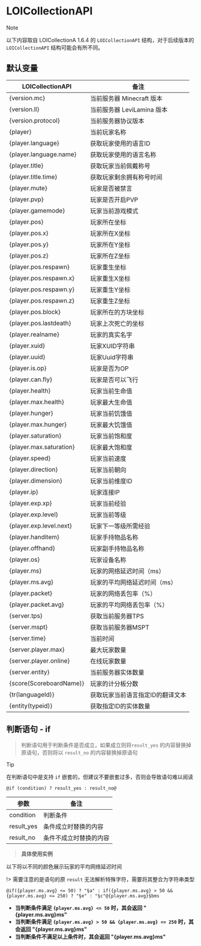 # LOICollectionAPI
> [!NOTE]
> 以下内容取自 LOICollectionA 1.6.4 的 `LOICollectionAPI` 结构，对于后续版本的 `LOICollectionAPI` 结构可能会有所不同。

## 默认变量
| LOICollectionAPI | 备注 |
| --- | --- |
{version.mc} | 当前服务器 Minecraft 版本
{version.ll} | 当前服务器 LeviLamina 版本
{version.protocol} | 当前服务器协议版本
{player} | 当前玩家名称
{player.language} | 获取玩家使用的语言ID
{player.language.name} | 获取玩家使用的语言名称
{player.title} | 获取玩家当前佩戴称号
{player.title.time} | 获取玩家剩余拥有称号时间
{player.mute} | 玩家是否被禁言
{player.pvp} | 玩家是否开启PVP
{player.gamemode} | 玩家当前游戏模式
{player.pos} | 玩家所在坐标
{player.pos.x} | 玩家所在X坐标
{player.pos.y} | 玩家所在Y坐标
{player.pos.z} | 玩家所在Z坐标
{player.pos.respawn} | 玩家重生坐标
{player.pos.respawn.x} | 玩家重生X坐标
{player.pos.respawn.y} | 玩家重生Y坐标
{player.pos.respawn.z} | 玩家重生Z坐标
{player.pos.block} | 玩家所在的方块坐标
{player.pos.lastdeath} | 玩家上次死亡的坐标
{player.realname} | 玩家的真实名字
{player.xuid} | 玩家XUID字符串
{player.uuid} | 玩家Uuid字符串
{player.is.op} | 玩家是否为OP
{player.can.fly} | 玩家是否可以飞行
{player.health} | 玩家当前生命值
{player.max.health} | 玩家最大生命值
{player.hunger} | 玩家当前饥饿值
{player.max.hunger} | 玩家最大饥饿值
{player.saturation} | 玩家当前饱和度
{player.max.saturation} | 玩家最大饱和度
{player.speed} | 玩家当前速度
{player.direction} | 玩家当前朝向
{player.dimension} | 玩家当前维度ID
{player.ip} | 玩家连接IP
{player.exp.xp} | 玩家当前经验
{player.exp.level} | 玩家当前等级
{player.exp.level.next} | 玩家下一等级所需经验
{player.handitem} | 玩家手持物品名称
{player.offhand} | 玩家副手持物品名称
{player.os} | 玩家设备名称
{player.ms} | 玩家的网络延迟时间（ms）
{player.ms.avg} | 玩家的平均网络延迟时间（ms）
{player.packet} | 玩家的网络丢包率（%）
{player.packet.avg} | 玩家的平均网络丢包率（%）
{server.tps} | 获取当前服务器TPS
{server.mspt} | 获取当前服务器MSPT
{server.time} | 当前时间
{server.player.max} | 最大玩家数量
{server.player.online} | 在线玩家数量
{server.entity} | 当前服务器实体数量
{score(ScoreboardName)} | 玩家的计分板分数
{tr(languageId)} | 获取玩家当前语言指定ID的翻译文本
{entity(typeid)} | 获取指定ID的实体数量

## 判断语句 - if
> 判断语句用于判断条件是否成立，如果成立则将`result_yes` 的内容替换掉原语句，否则将以 `result_no` 的内容替换掉原语句  

> [!TIP]
> 在判断语句中是支持 `if` 嵌套的，但建议不要嵌套过多，否则会导致语句难以阅读

```text
@if (condition) ? result_yes : result_no@
```

| 参数 | 备注 |
| --- | --- |
| condition | 判断条件 |
| result_yes | 条件成立时替换的内容 |
| result_no | 条件不成立时替换的内容 |

> **具体使用实例**  

以下将以不同的颜色展示玩家的平均网络延迟时间

!> 需要注意的是语句的原 `result` 无法解析特殊字符，需要将其整合为字符串类型

```text
@if({player.ms.avg} <= 50) ? "§a" : if({player.ms.avg} > 50 && {player.ms.avg} <= 250) ? "§e" : "§c"@{player.ms.avg}§bms
```

- **当判断条件满足 `{player.ms.avg} <= 50` 时，其会返回 "<span class="green">{player.ms.avg}</span><span class="blue">ms</span>"**  
- **当判断条件满足 `{player.ms.avg} > 50 && {player.ms.avg} <= 250` 时，其会返回 "<span class="orange">{player.ms.avg}</span><span class="blue">ms</span>"**  
- **当判断条件不满足以上条件时，其会返回 "<span class="red">{player.ms.avg}</span><span class="blue">ms</span>"**
